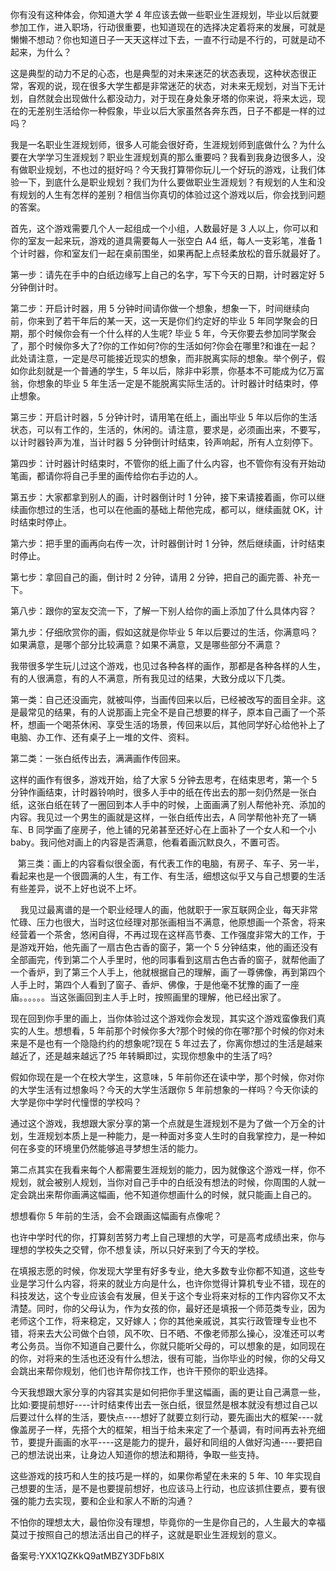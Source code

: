 你有没有这种体会，你知道大学 4 年应该去做一些职业生涯规划，毕业以后就要参加工作，进入职场，行动很重要，也知道现在的选择决定着将来的发展，可就是懒懒不想动？你也知道日子一天天这样过下去，一直不行动是不行的，可就是动不起来，为什么？

这是典型的动力不足的心态，也是典型的对未来迷茫的状态表现，这种状态很正常，客观的说，现在很多大学生都是非常迷茫的状态，对未来无规划，对当下无计划，自然就会出现做什么都没动力，对于现在身处象牙塔的你来说，将来太远，现在的无差别生活给你一种假象，毕业以后大家虽然各奔东西，日子不都是一样的过吗？

我是一名职业生涯规划师，很多人可能会很好奇，生涯规划师到底做什么？为什么要在大学学习生涯规划？职业生涯规划真的那么重要吗？我看到我身边很多人，没有做职业规划，不也过的挺好吗？今天我打算带你玩儿一个好玩的游戏，让我们体验一下，到底什么是职业规划？我们为什么要做职业生涯规划？有规划的人生和没有规划的人生有怎样的差别？相信当你真切的体验过这个游戏以后，你会找到问题的答案。

首先，这个游戏需要几个人一起组成一个小组，人数最好是 3 人以上，你可以和你的室友一起来玩，游戏的道具需要每人一张空白 A4 纸，每人一支彩笔，准备 1 个计时器，你和室友们一起在桌前围坐，如果再配上点轻柔放松的音乐就最好了。

第一步：请先在手中的白纸边缘写上自己的名字，写下今天的日期，计时器定好 5 分钟倒计时。

第二步：开启计时器，用 5 分钟时间请你做一个想象，想象一下，时间继续向前，你来到了若干年后的某一天，这一天是你们约定好的毕业 5 年同学聚会的日期，那个时候你会有一个什么样的人生呢\? 毕业 5 年，今天你要去参加同学聚会了，那个时候你多大了\?你的工作如何\?你的生活如何\?你会在哪里\?和谁在一起？此处请注意，一定是尽可能接近现实的想象，而非脱离实际的想象。举个例子，假如你此刻就是一个普通的学生，5 年以后，除非中彩票，你基本不可能成为亿万富翁，你想象的毕业 5 年生活一定是不能脱离实际生活的。计时器计时结束时，停止想象。

第三步：开启计时器，5 分钟计时，请用笔在纸上，画出毕业 5 年以后你的生活状态，可以有工作的，生活的，休闲的。请注意，要求是，必须画出来，不要写，以计时器铃声为准，当计时器 5 分钟倒计时结束，铃声响起，所有人立刻停下。

第四步：计时器计时结束时，不管你的纸上画了什么内容，也不管你有没有开始动笔画，都请你将自己手里的画传给你右手边的人。

第五步：大家都拿到别人的画，计时器倒计时 1 分钟，接下来请接着画，你可以继续画你想过的生活，也可以在他画的基础上帮他完成，都可以，继续画就 OK，计时结束时停止。

第六步：把手里的画再向右传一次，计时器倒计时 1 分钟，然后继续画，计时结束时停止。

第七步：拿回自己的画，倒计时 2 分钟，请用 2 分钟，把自己的画完善、补充一下。

第八步：跟你的室友交流一下，了解一下别人给你的画上添加了什么具体内容？

第九步：仔细欣赏你的画，假如这就是你毕业 5 年以后要过的生活，你满意吗？如果满意，是哪个部分比较满意？如果不满意，又是哪些部分不满意？

我带很多学生玩儿过这个游戏，也见过各种各样的画作，那都是各种各样的人生，有的人很满意，有的人不满意，所有我见过的结果，大致分成以下几类。

第一类：自己还没画完，就被叫停，当画传回来以后，已经被改写的面目全非。这是最常见的结果，有的人说那画上完全不是自己想要的样子，原本自己画了一个茶杯，想画一个喝茶休闲、享受生活的场景，传回来以后，其他同学好心给他补上了电脑、办工作、还有桌子上一堆的文件、资料。

第二类：一张白纸传出去，满满画作传回来。

这样的画作有很多，游戏开始，给了大家 5 分钟去思考，在结束思考，第一个 5 分钟作画结束，计时器铃响时，很多人手中的纸在传出去的那一刻仍然是一张白纸，这张白纸在转了一圈回到本人手中的时候，上面画满了别人帮他补充、添加的内容。我见过一个男生的画就是这样，一张白纸传出去，A 同学帮他补充了一辆车、B 同学画了座房子，他上铺的兄弟甚至还好心在上面补了一个女人和一个小 baby。我问他对画上的内容是否满意，他看着画沉默良久，不置可否。

   第三类：画上的内容看似很全面，有代表工作的电脑，有房子、车子、另一半，看起来也是一个很圆满的人生，有工作、有生活，细想这似乎又与自己想要的生活有些差异，说不上好也说不上坏。

    我见过最离谱的是一个职业经理人的画，他就职于一家互联网企业，每天非常忙碌、压力也很大，当时这位经理对那张画相当不满意，他原想画一个茶舍，将来经营着一个茶舍，悠闲自得，不再过现在这样高节奏、工作强度非常大的工作，于是游戏开始，他先画了一扇古色古香的窗子，第一个 5 分钟结束，他的画还没有全部画完，传到第二个人手里时，他的同事看到这扇古色古香的窗子，就帮他画了一个香炉，到了第三个人手上，他就根据自己的理解，画了一尊佛像，再到第四个人手上时，第四个人看到了窗子、香炉、佛像，于是他毫不犹豫的画了一座庙。。。。。。当这张画回到主人手上时，按照画里的理解，他已经出家了。

现在回到你手里的画上，当你体验过这个游戏你会发现，其实这个游戏蛮像我们真实的人生。想想看，5 年前那个时候你多大\?那个时候的你在哪\?那个时候的你对未来是不是也有一个隐隐约约的想象呢\?现在 5 年过去了，你离你想过的生活是越来越近了，还是越来越远了\?5 年转瞬即过，实现你想象中的生活了吗\?

假如你现在是一个在校大学生，这意味，5 年前你还在读中学，那个时候，你对你的大学生活有过想象吗？今天的大学生活跟你 5 年前想象的一样吗？今天你读的大学是你中学时代憧憬的学校吗？

通过这个游戏，我想跟大家分享的第一个点就是生涯规划不是为了做一个万全的计划，生涯规划本质上是一种能力，是一种面对多变人生时的自我掌控力，是一种如何在多变的环境里仍然能够追寻梦想生活的能力。

第二点其实在我看来每个人都需要生涯规划的能力，因为就像这个游戏一样，你不规划，就会被别人规划，当你对自己手中的白纸没有想法的时候，你周围的人就一定会跳出来帮你画满这幅画，他不知道你想画什么的时候，就只能画上自己的。

想想看你 5 年前的生活，会不会跟画这幅画有点像呢？

也许中学时代的你，打算刻苦努力考上自己理想的大学，可是高考成绩出来，你与理想的学校失之交臂，你不想复读，所以只好来到了今天的学校。

在填报志愿的时候，你发现大学里有好多专业，绝大多数专业你都不知道，这些专业是学习什么内容，将来的就业方向是什么，也许你觉得计算机专业不错，现在的科技发达，这个专业应该会有发展，但关于这个专业将来对标的工作内容你又不太清楚。同时，你的父母认为，作为女孩的你，最好还是填报一个师范类专业，因为老师这个工作，将来稳定，又好嫁人；你的其他亲戚说，其实行政管理专业也不错，将来去大公司做个白领，风不吹、日不晒、不像老师那么操心，没准还可以考考公务员。当你不知道自己要什么，你就只能听父母的，可以想象的是，如同现在的你，对将来的生活也还没有什么想法，很有可能，当你毕业的时候，你的父母又会跳出来帮你规划，他们也许帮你找工作，也许干预你的职业选择。

今天我想跟大家分享的内容其实是如何把你手里这幅画，画的更让自己满意一些，比如:要提前想好----计时结束传出去一张白纸，很显然是根本就没有想过自己以后要过什么样的生活，要快点----想好了就要立刻行动，要先画出大的框架----就像盖房子一样，先搭个大的框架，相当于给未来定了一个基调，有时间再去补充细节，要提升画画的水平----这是能力的提升，最好和同组的人做好沟通----要把自己的想法说出来，让身边人知道你的想法和期待，争取一些支持。

这些游戏的技巧和人生的技巧是一样的，如果你希望在未来的 5 年、10 年实现自己想要的生活，是不是也要提前想好，也应该马上行动，也应该抓住要点，要有很强的能力去实现，要和企业和家人不断的沟通？

不怕你的理想太大，最怕你没有理想，毕竟你的一生是你自己的，人生最大的幸福莫过于按照自己的想法活出自己的样子，这就是职业生涯规划的意义。

备案号:YXX1QZKkQ9atMBZY3DFb8lX
